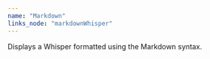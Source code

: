 ```yaml
---
name: "Markdown"
links_node: "markdownWhisper"
---
```

Displays a Whisper formatted using the Markdown syntax.
